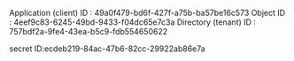 Application (client) ID
:
49a0f479-bd6f-427f-a75b-ba57be16c573
Object ID
:
4eef9c83-6245-49bd-9433-f04dc65e7c3a
Directory (tenant) ID
:
757bdf2a-9fe4-43ea-b5c9-fdb554650622

secret ID:ecdeb219-84ac-47b6-82cc-29922ab86e7a